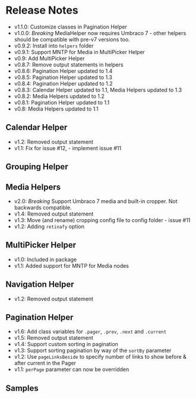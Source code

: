 # Release Notes

* v1.1.0: Customize classes in Pagination Helper
* v1.0.0: *Breaking* MediaHelper now requires Umbraco 7 - other helpers should be compatible with pre-v7 versions too.
* v0.9.2: Install into `helpers` folder
* v0.9.1: Support MNTP for Media in MultiPicker Helper
* v0.9: Add MultiPicker Helper
* v0.8.7: Remove output statements in helpers
* v0.8.6: Pagination Helper updated to 1.4
* v0.8.5: Pagination Helper updated to 1.3
* v0.8.4: Pagination Helper updated to 1.2
* v0.8.3: Calendar Helper updated to 1.1, Media Helpers updated to 1.3
* v0.8.2: Media Helpers updated to 1.2
* v0.8.1: Pagination Helper updated to 1.1
* v0.8: Media Helpers updated to 1.1

## Calendar Helper

* v1.2: Removed output statement
* v1.1: Fix for issue #12, - implement issue #11

## Grouping Helper

## Media Helpers

* v2.0: *Breaking* Support Umbraco 7 media and built-in cropper. Not backwards compatible.
* v1.4: Removed output statement
* v1.3: Move (and rename) cropping config file to config folder - issue #11
* v1.2: Adding `retinafy` option

## MultiPicker Helper

* v1.0: Included in package
* v1.1: Added support for MNTP for Media nodes

## Navigation Helper

* v1.2: Removed output statement

## Pagination Helper

* v1.6: Add class variables for `.pager`, `.prev`, `.next` and `.current`
* v1.5: Removed output statement
* v1.4: Support custom sorting in pagination
* v1.3: Support sorting pagination by way of the `sortBy` parameter
* v1.2: Use `pageLinksBeside` to specify number of links to show before & after current in the Pager
* v1.1: `perPage` parameter can now be overridden


## Samples

